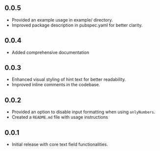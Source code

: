 
## 0.0.5
- Provided an example usage in example/ directory.
- Improved package description in pubspec.yaml for better clarity.

## 0.0.4
- Added comprehensive documentation

## 0.0.3
- Enhanced visual styling of hint text for better readability.  
- Improved inline comments in the codebase.

## 0.0.2
- Provided an option to disable input formatting when using `onlyNumbers`.
- Created a `README.md` file with usage instructions

## 0.0.1
- Initial release with core text field functionalities.
